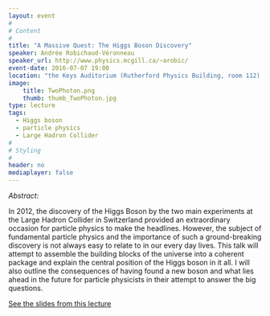 ```yaml
---
layout: event
#
# Content
#
title: "A Massive Quest: The Higgs Boson Discovery"
speaker: Andrée Robichaud-Véronneau
speaker_url: http://www.physics.mcgill.ca/~arobic/
event-date: 2016-07-07 19:00
location: "the Keys Auditorium (Rutherford Physics Building, room 112), McGill University"
image:
    title: TwoPhoton.png
    thumb: thumb_TwoPhoton.jpg
type: lecture
tags:
  - Higgs boson
  - particle physics
  - Large Hadron Collider
#
# Styling
#
header: no
mediaplayer: false
---
```

*Abstract:*

In 2012, the discovery of the Higgs Boson by the two main experiments at the Large Hadron Collider in Switzerland provided an extraordinary occasion for particle physics to make the headlines. However, the subject of fundamental particle physics and the importance of such a ground-breaking discovery is not always easy to relate to in our every day lives. This talk will attempt to assemble the building blocks of the universe into a coherent package and explain the central position of the Higgs boson in it all. I will also outline the consequences of having found a new boson and what lies ahead in the future for particle physicists in their attempt to answer the big questions.

[See the slides from this lecture](https://drive.google.com/open?id=0ByWcIpvF19ADdU03bThvOTZlSGM)
